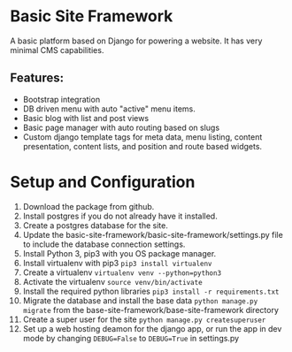 # Basic Site Framework

A basic platform based on Django for powering a website. It has very minimal CMS capabilities.

## Features:
 - Bootstrap integration
 - DB driven menu with auto "active" menu items.
 - Basic blog with list and post views
 - Basic page manager with auto routing based on slugs
 - Custom django template tags for meta data, menu listing, content presentation, content lists, and position and route based widgets.

# Setup and Configuration

1. Download the package from github.
2. Install postgres if you do not already have it installed.
3. Create a postgres database for the site.
4. Update the basic-site-framework/basic-site-framework/settings.py file to include the database connection settings.
5. Install Python 3, pip3 with you OS package manager.
6. Install virtualenv with pip3 `pip3 install virtualenv`
7. Create a virtualenv `virtualenv venv --python=python3`
8. Activate the virtualenv `source venv/bin/activate`
9. Install the required python libraries `pip3 install -r requirements.txt`
10. Migrate the database and install the base data `python manage.py migrate` from the base-site-framework/base-site-framework directory
11. Create a super user for the site `python manage.py createsuperuser`
12. Set up a web hosting deamon for the django app, or run the app in dev mode by changing `DEBUG=False` to `DEBUG=True` in settings.py
